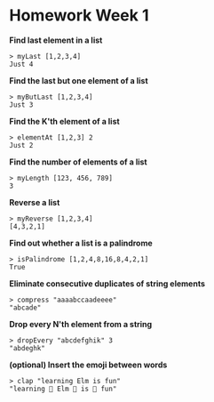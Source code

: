 # Homework Week 1

**Find last element in a list**

```
> myLast [1,2,3,4]
Just 4
```

**Find the last but one element of a list**

```
> myButLast [1,2,3,4]
Just 3
```

**Find the K'th element of a list**

```
> elementAt [1,2,3] 2
Just 2
```

**Find the number of elements of a list**

```
> myLength [123, 456, 789]
3
```

**Reverse a list**

```
> myReverse [1,2,3,4]
[4,3,2,1]
```

**Find out whether a list is a palindrome**

```
> isPalindrome [1,2,4,8,16,8,4,2,1]
True
```

**Eliminate consecutive duplicates of string elements**

```
> compress "aaaabccaadeeee"
"abcade"
```

**Drop every N'th element from a string**

```
> dropEvery "abcdefghik" 3
"abdeghk"
```

**(optional) Insert the emoji between words**

```
> clap "learning Elm is fun"
"learning 👏 Elm 👏 is 👏 fun"
```
